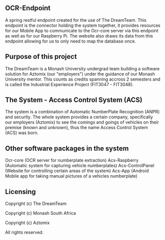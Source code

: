 ## OCR-Endpoint

A spring restful endpoint created for the use of The DreamTeam. This endpoint is the connector holding the system together, it provides resources for our Mobile App to communicate to the Ocr-core server via this endpoint as well as for our Raspberry Pi. The website also draws its data from this endpoint allowing for us to only need to map the database once. 

## Purpose of this project

The DreamTeam is a Monash University undergrad team building a software solution for Aztomix (our "employers") under the guidance of our Monash University mentor. This counts as credits spanning accross 2 semesters and is called the Industrial Experience Project (FIT3047 - FIT3048). 

## The System - Access Control System (ACS)

The system is a combination of Automatic NumberPlate Recognition (ANPR) and security. The whole system provides a certain company, specifically our employers (Aztomix) to see the comings and goings of vehicles on their premise (known and unknown), thus the name Access Control System (ACS) was born.

## Other software packages in the system

Ocr-core (OCR server for numberplate extraction)
Acs-Raspberry (Automatic system for capturing vehicle numberplates)
Acs-ControlPanel (Website for controlling certain areas of the system)
Acs-App (Android Mobile app for taking manual pictures of a vehicles numberplate)


## Licensing

Copyright (c) The DreamTeam

Copyright (c) Monash South Africa

Copyright (c) Aztomix

All rights reserved.

